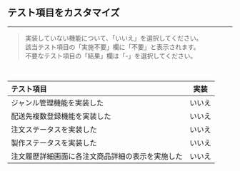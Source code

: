 <h2>テスト項目をカスタマイズ</h2>

- - - -
>実装していない機能について、「いいえ」を選択してください。	
該当テスト項目の「実施不要」欄に「不要」と表示されます。	
不要なテスト項目の「結果」欄は「-」を選択してください。	

<br>

| テスト項目                                       |  実装  |
| :----------------------------------------------- | :----: |
| ジャンル管理機能を実装した                       | いいえ |
| 配送先複数登録機能を実装した                     | いいえ |
| 注文ステータスを実装した                         | いいえ |
| 製作ステータスを実装した                         | いいえ |
| 注文履歴詳細画面に各注文商品詳細の表示を実施した | いいえ |